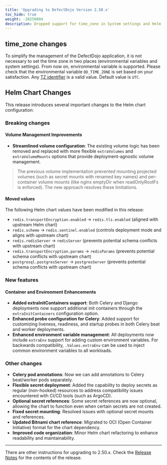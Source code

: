 ```yaml
---
title: 'Upgrading to DefectDojo Version 2.50.x'
toc_hide: true
weight: -20250804
description: Dropped support for time_zone in System settings and Helm chart changes.
---
```


## time_zone changes

To simplify the management of the DefectDojo application, it is not necessary to set the time zone in two places (environmental variables and system settings). From now on, environmental variable is supported.
Please check that the environmental variable `DD_TIME_ZONE` is set based on your satisfaction. Any [TZ identifier](https://en.wikipedia.org/wiki/List_of_tz_database_time_zones) is a valid value. Default value is `UTC`.

## Helm Chart Changes

This release introduces several important changes to the Helm chart configuration:

### Breaking changes

#### Volume Management Improvements

- **Streamlined volume configuration**: The existing volume logic has been removed and replaced with more flexible `extraVolumes` and `extraVolumeMounts` options that provide deployment-agnostic volume management.

> The previous volume implementation prevented mounting projected volumes (such as secret mounts with renamed key names) and per-container volume mounts (like nginx emptyDir when readOnlyRootFs is enforced).
> The new approach resolves these limitations.

#### Moved values

The following Helm chart values have been modified in this release:

- `redis.transportEncryption.enabled` → `redis.tls.enabled` (aligned with upstream Helm chart)
- `redis.scheme` → `redis.sentinel.enabled` (controls deployment mode and aligns with upstream chart)
- `redis.redisServer` → `redisServer` (prevents potential schema conflicts with upstream chart)
- `redis.transportEncryption.params` → `redisParams` (prevents potential schema conflicts with upstream chart)
- `postgresql.postgresServer` → `postgresServer` (prevents potential schema conflicts with upstream chart)

### New features

#### Container and Environment Enhancements

- **Added extraInitContainers support**: Both Celery and Django deployments now support additional init containers through the `extraInitContainers` configuration option.
- **Enhanced probe configuration for Celery**: Added support for customizing liveness, readiness, and startup probes in both Celery beat and worker deployments.
- **Enhanced environment variable management**: All deployments now include `extraEnv` support for adding custom environment variables. For backwards compatibility, `.Values.extraEnv` can be used to inject common environment variables to all workloads.

### Other changes

- **Celery pod annotations**: Now we can add annotations to Celery beat/worker pods separately.
- **Flexible secret deployment**: Added the capability to deploy secrets as regular (non-hooked) resources to address compatibility issues encountered with CI/CD tools (such as ArgoCD).
- **Optional secret references**: Some secret references are now optional, allowing the chart to function even when certain secrets are not created.
- **Fixed secret mounting**: Resolved issues with optional secret mounts and references.
- **Updated Bitnami chart reference**: Migrated to OCI (Open Container Initiative) format for the chart dependency.
- **Improved code organization**: Minor Helm chart refactoring to enhance readability and maintainability.

---

There are other instructions for upgrading to 2.50.x. Check the [Release Notes](https://github.com/DefectDojo/django-DefectDojo/releases/tag/2.50.0) for the contents of the release.
